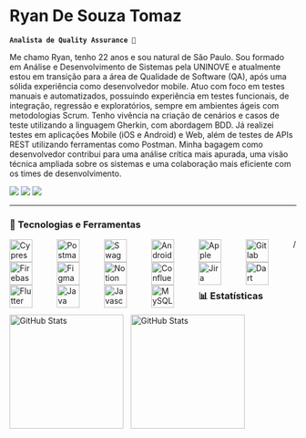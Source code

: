 # Ryan De Souza Tomaz

**`Analista de Quality Assurance 🐛`**

Me chamo Ryan, tenho 22 anos e sou natural de São Paulo. Sou formado em Análise e Desenvolvimento de Sistemas pela UNINOVE e atualmente estou em transição para a área de Qualidade de Software (QA), após uma sólida experiência como desenvolvedor mobile. Atuo com foco em testes manuais e automatizados, possuindo experiência em testes funcionais, de integração, regressão e exploratórios, sempre em ambientes ágeis com metodologias Scrum. Tenho vivência na criação de cenários e casos de teste utilizando a linguagem Gherkin, com abordagem BDD. Já realizei testes em aplicações Mobile (iOS e Android) e Web, além de testes de APIs REST utilizando ferramentas como Postman. Minha bagagem como desenvolvedor contribui para uma análise crítica mais apurada, uma visão técnica ampliada sobre os sistemas e uma colaboração mais eficiente com os times de desenvolvimento.

 <div>
  <a href="https://api.whatsapp.com/send?phone=5511942866725"><img src="https://img.shields.io/badge/WhatsApp-25D366?style=for-the-badge&logo=whatsapp&logoColor=white" target="_blank"></a>
   <a href = "mailto:ryantomaz1090@gmail.com"><img src="https://img.shields.io/badge/Gmail-D14836?style=for-the-badge&logo=gmail&logoColor=white" target="_blank"></a>
 	<a href="https://www.linkedin.com/in/ryan-souza/"><img src="https://img.shields.io/badge/LinkedIn-0077B5?style=for-the-badge&logo=linkedin&logoColor=white" target="_blank"></a>

---

### 🤖 Tecnologias e Ferramentas

<P>
<img align="left" alt="Cypress" title="Cypress" width="40px" style="padding-right: 40px;" src="https://cdn.jsdelivr.net/gh/devicons/devicon@latest/icons/cypressio/cypressio-original.svg"/>
<img align="left" alt="Postman" title="Postman" width="40px" style="padding-right: 40px;" src="https://cdn.jsdelivr.net/gh/devicons/devicon@latest/icons/postman/postman-original.svg"/>
 /
<img align="left" alt="Swagger" title="Swagger" width="40px" style="padding-right: 40px;" src="https://cdn.jsdelivr.net/gh/devicons/devicon@latest/icons/swagger/swagger-original.svg"/>
<img align="left" alt="Android" title="Android" width="40px" style="padding-right: 40px;" src="https://cdn.jsdelivr.net/gh/devicons/devicon@latest/icons/android/android-original.svg"/>
<img align="left" alt="Apple" title="Apple" width="40px" style="padding-right: 40px;" src="https://cdn.jsdelivr.net/gh/devicons/devicon@latest/icons/apple/apple-original.svg"/>
<img align="left" alt="Gitlab" title="Gitlab" width="40px" style="padding-right: 40px;" src="https://cdn.jsdelivr.net/gh/devicons/devicon@latest/icons/gitlab/gitlab-original.svg"/>
<img align="left" alt="Firebase" title="Firebase" width="40px" style="padding-right: 40px;" src="https://cdn.jsdelivr.net/gh/devicons/devicon@latest/icons/firebase/firebase-original.svg"/>
<img align="left" alt="Figma" title="Figma" width="40px" style="padding-right: 40px;" src="https://cdn.jsdelivr.net/gh/devicons/devicon@latest/icons/figma/figma-original.svg"/>
<img align="left" alt="Notion" title="Notion" width="40px" style="padding-right: 40px;" src="https://cdn.jsdelivr.net/gh/devicons/devicon@latest/icons/notion/notion-original.svg"/>
<img align="left" alt="Confluence" title="Confluence" width="40px" style="padding-right: 40px;" src="https://cdn.jsdelivr.net/gh/devicons/devicon@latest/icons/confluence/confluence-original.svg"/>
<img align="left" alt="Jira" title="Jira" width="40px" style="padding-right: 40px;" src="https://cdn.jsdelivr.net/gh/devicons/devicon@latest/icons/jira/jira-original.svg"/>
<img align="left" alt="Dart" title="Dart" width="40px" style="padding-right: 40px;" src="https://cdn.jsdelivr.net/gh/devicons/devicon@latest/icons/dart/dart-original.svg"/>
<img align="left" alt="Flutter" title="Flutter" width="40px" style="padding-right: 40px;" src="https://cdn.jsdelivr.net/gh/devicons/devicon@latest/icons/flutter/flutter-original.svg"/>
<img align="left" alt="Java" title="Java" width="40px" style="padding-right: 40px;" src="https://cdn.jsdelivr.net/gh/devicons/devicon@latest/icons/java/java-original.svg"/>
<img align="left" alt="Javascript" title="Javascript" width="40px" style="padding-right: 40px;" src="https://cdn.jsdelivr.net/gh/devicons/devicon@latest/icons/javascript/javascript-original.svg"/>
<img align="left" alt="MySQL" title="MySQL" width="40px" style="padding-right: 40px;" src="https://cdn.jsdelivr.net/gh/devicons/devicon@latest/icons/mysql/mysql-original.svg"/>
</P>


<br/>
<br/>

### 📊 Estatísticas

  <img 
    align="left" 
    alt="GitHub Stats" 
    height="200" 
    style="padding-right: 10px;" 
    src="https://github-readme-stats.vercel.app/api?username=Ryan-STT&show_icons=true&theme=tokyonight&include_all_commits=true&locale=pt-br"
  />

<img 
      align="left" 
      alt="GitHub Stats" 
      height="200" 
      src="https://github-readme-stats.vercel.app/api/top-langs/?username=Ryan-STT&theme=tokyonight&layout=compact&custom_title=Tecnologias&langs_count=9"
  />
